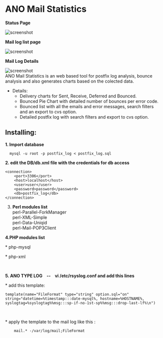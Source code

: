 # ANO Mail Statistics

**Status Page**  
  
![screenshot](https://user-images.githubusercontent.com/17200386/31162925-8ba94556-a8e8-11e7-896d-dfef48812666.png)  
  
**Mail log list page**  
  
![screenshot](https://user-images.githubusercontent.com/17200386/31162924-8ba5acac-a8e8-11e7-82c9-69d24106a116.png)  
  
**Mail Log Details**  
  
![screenshot](https://user-images.githubusercontent.com/17200386/31162923-8ba5c1b0-a8e8-11e7-848c-374afaf81ee4.png)  
  ANO Mail Statistics is an web based tool for postfix log analysis, bounce analysis and also generates charts based on the colected data.  

 * Details:  
   * Delivery charts for Sent, Receive, Deferred and Bounced.  
   * Bounced Pie Chart with detailed number of bounces per error code.  
   * Bounced list with all the emails and error messages, search filters and an export to cvs option.  
   * Detailed postfix log with search filters and export to cvs option.  

Installing:
-----------

**1. Import database**  

```
  mysql -u root -p postfix_log < postfix_log.sql
```
  
**2. edit the DB/db.xml file with the credentials for db access**  
  
```
<connection>
	<port>3306</port>
	<host>localhost</host>
	<user>user</user>
	<password>password</password>
	<db>postfix_log</db>
</connection>
```
  
3. **Perl modules list**  
      perl-Parallel-ForkManager  
      perl-XML-Simple  
      perl-Data-Uniqid  
      perl-Mail-POP3Client  
  
<p><b>4.PHP modules list</b></p>
<p>  * php-mysql</p>
<p>  * php-xml</p>
<br>
<p><b>5. ANO TYPE LOG &ensp; -- &ensp; vi /etc/rsyslog.conf and add this lines </b></p>
<p>  * add this template:</p>

   ```
   template(name="FileFormat" type="string" option.sql="on" string="datetime=%timestamp:::date-mysql%, hostname=%HOSTNAME%, syslogtag=%syslogtag%%msg:::sp-if-no-1st-sp%%msg:::drop-last-lf%\n")
   ```
   
<br>

<p>  * apply the template to the mail log like this :</p>

```
    mail.* -/var/log/mail;FileFormat
```

<br>
<br>
